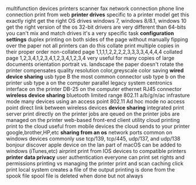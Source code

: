 multifunction devices
	printers 
	scanner
	fax
	network connection
	phone line connection 
	print from web
**printer drives**
specific to a printer model 
	get this exactly right
get the right OS drives
	windows 7, windows 8/8.1, windows 10
get the right version of the os
	32-bit drivers are very different than 64-bits
you can't mix and match drives 
	it's a very specific task
**configuration settings**
duplex
	printing on both sides of the page without manually fipping over the paper 
	not all printers can do this
collate
	print multiple copies in their proper order
	non-collated
		page 1,1,1,1,2,2,2,2,3,3,3,3,4,4,4,4
	collated
		page 1,2,3,4,1,2,3,4,1,2,3,4,1,2,3,4
	very useful for many copies of large documents
orientation
	portrait vs. landscape
	the paper doesn't rotate 
		the printer compensates
quality
	resolution
	color,greyscale
	color saving
**wired device sharing**
usb type B
	the most common connector
	usb type b on the printer 
	usb type a on the computer
parallel
	legacy system
	centronics interface on the printer
DB-25 on the computer
ethernet
	RJ45 connector
**wireless device sharing**
bluetooth
	limited range
802.11 a/b/g/n/ac infrasture mode
	many devices using an access point
802.11 Ad hoc mode
	no access point
	direct link between wireless devices
**device sharing**
integrated print server
	print directly on the printer
	jobs are qeued on the printer
	jobs are managed on the printer
		web-based front-end
		client utility
cloud printing
	print to the cloud 
	useful from mobile devices
	the cloud sends to your printer
	google,brother,HP,etc
**sharing from an os**
network ports
	common on windows devices
	commonly use tcp/139, tcp/445, udp/137, and udp/138
bonjour
	discover apple device on the lan
	part of macOS
	can be added to windows (iTunes,etc)
airprint
	print from IOS devices to compatible printers
**printer data privacy**
user authentication
	everyone can print
	set rights and permissions
	printing vs managing the printer
print and scan caching
	click print
	local system creates a file of the output
	printing is done from the spook file
	spool file is deleted when done
		but not always
	